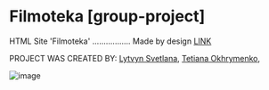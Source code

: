 # Filmoteka  [group-project]

HTML Site 'Filmoteka' ................. Made by design  <a href="https://www.figma.com/file/ieXHCTVNre6afLNCW0cDFc/Filmoteka?node-id=1-80&t=lUjJWws2KcjusGey-0">LINK</a>

PROJECT WAS CREATED BY: 
<a href="https://github.com/0trava">Lytvyn Svetlana</a>, 
<a href="https://github.com/Tetiana1409">Tetiana Okhrymenko</a>, 



![image](https://user-images.githubusercontent.com/102797527/228251095-583b174f-7857-45f8-bca2-1e38f387a312.png)
